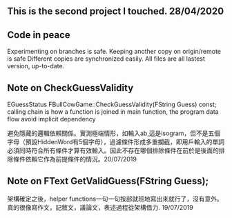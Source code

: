 ## This is the second project I touched. 28/04/2020
## Code in peace
Experimenting on branches is safe.
Keeping another copy on origin/remote is safe
Different copies are synchronized easily.
All files are all lastest version, up-to-date.

## Note on CheckGuessValidity

EGuessStatus FBullCowGame::CheckGuessValidity(FString Guess) const;
calling chain is how a function is joined in main function, the program data flow avoid implicit dependency

避免隱藏的邏輯依賴關係。實測極端情形，如輸入ab,這是isogram，但不是五個字母（預設HiddenWord有5個字母），過濾條件形成多重攔截，即用戶輸入的單詞必須同時符合所有條件才算有效輸入。因此不存在哪個排除條件在前於是後面的排除條件依賴它作為前提條件的情況。20/07/2019

## Note on FText GetValidGuess(FString Guess);
架構確定之後，helper functions一句一句按部就班地寫出來就行了，沒有意外。
真的很像寫作文，記敘文，議論文，表述過程從架構借力.
19/07/2019	
	